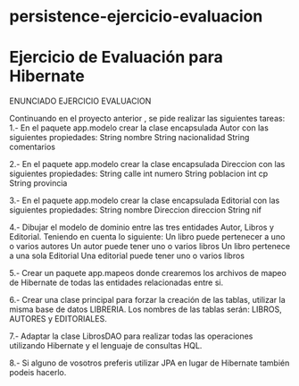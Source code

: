# persistence-ejercicio-evaluacion
# Ejercicio de Evaluación para Hibernate

ENUNCIADO EJERCICIO EVALUACION

Continuando en el proyecto anterior , se pide realizar las siguientes tareas:
1.- En el paquete app.modelo crear la clase encapsulada Autor con las siguientes propiedades:
	String nombre
	String nacionalidad
	String comentarios

2.- En el paquete app.modelo crear la clase encapsulada Direccion con las siguientes propiedades:
	String calle
	int numero
	String poblacion
	int cp
	String provincia

3.- En el paquete app.modelo crear la clase encapsulada Editorial con las siguientes propiedades:
	String nombre
	Direccion direccion
	String nif

4.- Dibujar el modelo de dominio entre las tres entidades Autor, Libros y Editorial. Teniendo en cuenta lo siguiente:
	Un libro puede pertenecer a uno o varios autores
	Un autor puede tener uno o varios libros
	Un libro pertenece a una sola Editorial
	Una editorial puede tener uno o varios libros

5.- Crear un paquete app.mapeos donde crearemos los archivos de mapeo de Hibernate de todas las entidades relacionadas entre si.

6.- Crear una clase principal para forzar la creación de las tablas, utilizar la misma base de datos LIBRERIA. Los nombres de las tablas serán: LIBROS, AUTORES y EDITORIALES.

7.- Adaptar la clase LibrosDAO para realizar todas las operaciones utilizando Hibernate y el lenguaje de consultas HQL.

8.- Si alguno de vosotros preferis utilizar JPA en lugar de Hibernate también podeis hacerlo.

